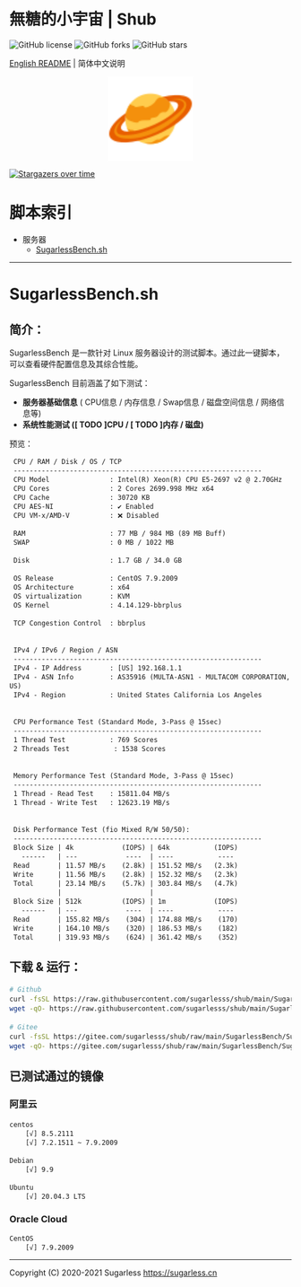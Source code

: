 # 無糖的小宇宙 | Shub

![GitHub license](https://img.shields.io/github/license/sugarlesss/shub)
![GitHub forks](https://img.shields.io/github/forks/sugarlesss/shub)
![GitHub stars](https://img.shields.io/github/stars/sugarlesss/shub)

[English README](https://github.com/sugarlesss/shub/blob/main/README.md) | 简体中文说明

<div align="center">
    <img src="./sugarless.svg" width="30%" height="30%" align="center">
</div>

[![Stargazers over time](https://starchart.cc/sugarlesss/shub.svg)](https://starchart.cc/sugarlesss/shub)

# 脚本索引

* 服务器
  * [SugarlessBench.sh](#sugarlessbenchsh)

---

# SugarlessBench.sh

## 简介：

SugarlessBench 是一款针对 Linux 服务器设计的测试脚本。通过此一键脚本，可以查看硬件配置信息及其综合性能。

SugarlessBench 目前涵盖了如下测试：

- **服务器基础信息** ( CPU信息 / 内存信息 / Swap信息 / 磁盘空间信息 / 网络信息等)
- **系统性能测试 ([ TODO ]CPU / [ TODO ]内存 / 磁盘)**

预览：

```
 CPU / RAM / Disk / OS / TCP 
 -------------------------------------------------------------- 
 CPU Model               : Intel(R) Xeon(R) CPU E5-2697 v2 @ 2.70GHz
 CPU Cores               : 2 Cores 2699.998 MHz x64
 CPU Cache               : 30720 KB 
 CPU AES-NI              : ✔ Enabled
 CPU VM-x/AMD-V          : ❌ Disabled

 RAM                     : 77 MB / 984 MB (89 MB Buff)
 SWAP                    : 0 MB / 1022 MB

 Disk                    : 1.7 GB / 34.0 GB 

 OS Release              : CentOS 7.9.2009
 OS Architecture         : x64
 OS virtualization       : KVM
 OS Kernel               : 4.14.129-bbrplus

 TCP Congestion Control  : bbrplus


 IPv4 / IPv6 / Region / ASN 
 -------------------------------------------------------------- 
 IPv4 - IP Address       : [US] 192.168.1.1
 IPv4 - ASN Info         : AS35916 (MULTA-ASN1 - MULTACOM CORPORATION, US)
 IPv4 - Region           : United States California Los Angeles


 CPU Performance Test (Standard Mode, 3-Pass @ 15sec) 
 -------------------------------------------------------------- 
 1 Thread Test           : 769 Scores
 2 Threads Test           : 1538 Scores


 Memory Performance Test (Standard Mode, 3-Pass @ 15sec) 
 -------------------------------------------------------------- 
 1 Thread - Read Test    : 15811.04 MB/s
 1 Thread - Write Test   : 12623.19 MB/s


 Disk Performance Test (fio Mixed R/W 50/50): 
 -------------------------------------------------------------- 
 Block Size | 4k            (IOPS) | 64k           (IOPS)
   ------   | ---            ----  | ----           ---- 
 Read       | 11.57 MB/s    (2.8k) | 151.52 MB/s   (2.3k)
 Write      | 11.56 MB/s    (2.8k) | 152.32 MB/s   (2.3k)
 Total      | 23.14 MB/s    (5.7k) | 303.84 MB/s   (4.7k)
            |                      |                     
 Block Size | 512k          (IOPS) | 1m            (IOPS)
   ------   | ---            ----  | ----           ---- 
 Read       | 155.82 MB/s    (304) | 174.88 MB/s    (170)
 Write      | 164.10 MB/s    (320) | 186.53 MB/s    (182)
 Total      | 319.93 MB/s    (624) | 361.42 MB/s    (352)
```


## 下载 & 运行：

```bash
# Github
curl -fsSL https://raw.githubusercontent.com/sugarlesss/shub/main/SugarlessBench/SugarlessBench.sh | bash -s fast
wget -qO- https://raw.githubusercontent.com/sugarlesss/shub/main/SugarlessBench/SugarlessBench.sh | bash -s fast

# Gitee
curl -fsSL https://gitee.com/sugarlesss/shub/raw/main/SugarlessBench/SugarlessBench.sh | bash -s fast
wget -qO- https://gitee.com/sugarlesss/shub/raw/main/SugarlessBench/SugarlessBench.sh | bash -s fast
```

## 已测试通过的镜像

### 阿里云

```
centos
	[√] 8.5.2111
	[√] 7.2.1511 ~ 7.9.2009

Debian
	[√] 9.9

Ubuntu
	[√] 20.04.3 LTS
```

### Oracle Cloud

```
CentOS
	[√] 7.9.2009
```



---
Copyright (C) 2020-2021 Sugarless <https://sugarless.cn>